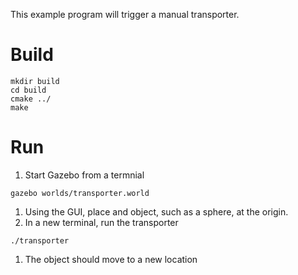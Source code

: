 This example program will trigger a manual transporter.

# Build

~~~
mkdir build
cd build
cmake ../
make
~~~

# Run

1. Start Gazebo from a termnial

~~~
gazebo worlds/transporter.world
~~~

1. Using the GUI, place and object, such as a sphere, at the origin.
1. In a new terminal, run the transporter

~~~
./transporter
~~~

1. The object should move to a new location
